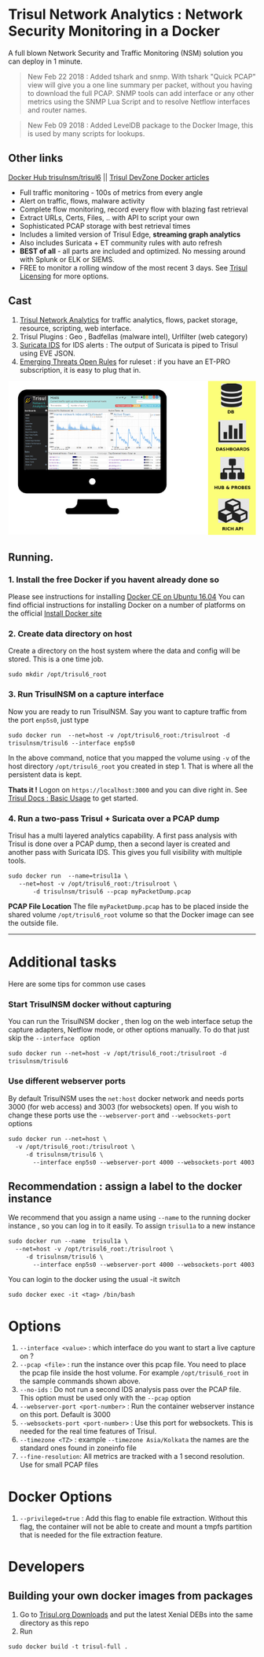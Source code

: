 Trisul Network Analytics : Network Security Monitoring in a Docker 
===========

A full blown Network Security and Traffic Monitoring (NSM) solution you can deploy in 1 minute.

> New Feb 22 2018 :  Added tshark and snmp. With tshark "Quick PCAP" view will give you a one line summary per packet, without you having to download the full PCAP. SNMP tools can add interface or any other metrics using the SNMP Lua Script and to resolve Netflow interfaces and router names. 

> New Feb 09 2018 :  Added LevelDB package to the Docker Image, this is used by many scripts for lookups.

Other links
-----------

[Docker Hub trisulnsm/trisul6](https://hub.docker.com/r/trisulnsm/trisul6/)  || 
[Trisul DevZone Docker articles](https://www.trisul.org/devzone/doku.php/articles) 


- Full traffic monitoring - 100s of metrics from every angle
- Alert on traffic, flows, malware activity
- Complete flow monitoring, record every flow with blazing fast retrieval
- Extract URLs, Certs, Files, .. with API to script your own
- Sophisticated PCAP storage with best retrieval times
- Includes a limited version of Trisul Edge, **streaming graph analytics** 
- Also includes Suricata + ET community rules with auto refresh 
- **BEST of all**  - all parts are included and optimized. No messing around with Splunk or ELK or SIEMS. 
- FREE to monitor a rolling window of the most recent 3 days. See [Trisul Licensing](https://www.trisul.org/free/)  for more options. 


Cast
---

1. [Trisul Network Analytics](https://trisul.org) for traffic analytics, flows, packet storage, resource, scripting, web interface.
2. Trisul Plugins : Geo , Badfellas (malware intel),  Urlfilter (web category) 
3. [Suricata IDS](https://suricata-ids.org/)  for IDS alerts : The output of Suricata is piped to Trisul using EVE JSON.
4. [Emerging Threats Open Rules](https://www.proofpoint.com/us)  for ruleset :  if you have an ET-PRO subscription, it is easy to plug that in.


![Trisul Screenshot](screenshot.png) 


Running.
---------

### 1. Install the free Docker if you havent already done so

Please see instructions for installing [Docker CE on Ubuntu 16.04](https://www.digitalocean.com/community/tutorials/how-to-install-and-use-docker-on-ubuntu-16-04) You can find official instructions for installing Docker on a number of platforms on the official [Install Docker site](https://docs.docker.com/engine/installation/)


### 2. Create data directory on host 

Create a directory on the host system where the data and config will be stored. This is a one time job.

````
sudo mkdir /opt/trisul6_root
````

### 3. Run TrisulNSM  on a capture interface 

Now you are ready to run TrisulNSM.  Say you want to capture traffic from the port `enp5s0`, just type 

````
sudo docker run  --net=host -v /opt/trisul6_root:/trisulroot -d trisulnsm/trisul6 --interface enp5s0 
````

In the above command, notice that you mapped the volume using `-v` of the host directory `/opt/trisul6_root` you created in step 1.  That is where all the persistent data is kept. 


**Thats it !**  Logon on `https://localhost:3000` and you can dive right in. See [Trisul Docs : Basic Usage](https://www.trisul.org/docs/ug/basicusage/index.html) to get started. 


### 4. Run a two-pass Trisul + Suricata  over a PCAP dump 

Trisul has a multi layered analytics capability. A first pass analysis with Trisul is done over a PCAP dump, then a second layer is created and another pass with Suricata IDS.  This gives you full visibility with multiple tools.

````
sudo docker run  --name=trisul1a \
   --net=host -v /opt/trisul6_root:/trisulroot \
       -d trisulnsm/trisul6 --pcap myPacketDump.pcap

````

**PCAP File Location** The file `myPacketDump.pcap` has to be placed inside the shared volume `/opt/trisul6_root` volume so that the Docker image can see the outside file.

---------------------

Additional tasks
================

Here are some tips for common use cases 


### Start TrisulNSM  docker without capturing

You can run the TrisulNSM docker , then log on the web interface setup the capture adapters, Netflow mode, or other options manually. To do that just skip the `--interface ` option

````
sudo docker run --net=host -v /opt/trisul6_root:/trisulroot -d trisulnsm/trisul6 
````


### Use different webserver ports 

By default TrisulNSM uses the `net:host` docker network and needs ports 3000 (for web access) and 3003 (for websockets) open. If you wish to change these ports use the `--webserver-port`  and `--websockets-port` options 

````
sudo docker run --net=host \
  -v /opt/trisul6_root:/trisulroot \
     -d trisulnsm/trisul6 \
       --interface enp5s0 --webserver-port 4000 --websockets-port 4003 
````


## Recommendation : assign a label to the docker instance


We recommend that you assign a name using `--name` to the running docker instance , so you can log in to it easily. To assign `trisul1a` to a new instance 

````
sudo docker run --name  trisul1a \
  --net=host -v /opt/trisul6_root:/trisulroot \
     -d trisulnsm/trisul6 \
       --interface enp5s0 --webserver-port 4000 --websockets-port 4003 
````

You can login to the docker using the usual -it switch 


````
sudo docker exec -it <tag> /bin/bash
````

Options
========

1. `--interface <value>`  :  which interface do you want to start a live capture on ?
2. `--pcap <file>` : run the instance over this pcap file. You need to place the pcap file inside the host volume. For example `/opt/trisul6_root` in the sample commands shown above. 
3.  `--no-ids` : Do not run a second IDS analysis pass over the PCAP file. This option must be used only with the `--pcap` option
4. `--webserver-port <port-number>` : Run the container webserver instance on this port. Default is 3000 
5. `--websockets-port <port-number>` : Use this port for websockets. This is needed for the real time features of Trisul. 
6. `--timezone <TZ>` : example `--timezone Asia/Kolkata` the names are the standard ones found in zoneinfo file 
7. `--fine-resolution`: All metrics are tracked with a 1 second resolution. Use for small PCAP files 

Docker Options
==============
1. `--privileged=true` : Add this flag to enable file extraction. Without this flag, the container will not be able to create and mount a tmpfs partition that is needed for the file extraction feature. 


Developers
==========

## Building your own docker images from packages

1. Go to [Trisul.org Downloads](https://trisul.org/download)  and put the latest Xenial DEBs into the same directory as this repo
2. Run

````docker
sudo docker build -t trisul-full .
````


